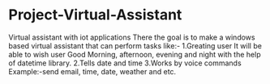 # Project-Virtual-Assistant
Virtual assistant with iot applications
There the goal is to make a windows based virtual assistant that can perform tasks like:-
1.Greating user
It will be able to wish user Good Morning, afternoon, evening and night with the help of datetime library.
2.Tells date and time
3.Works by voice commands
Example:-send email, time, date, weather and etc.
